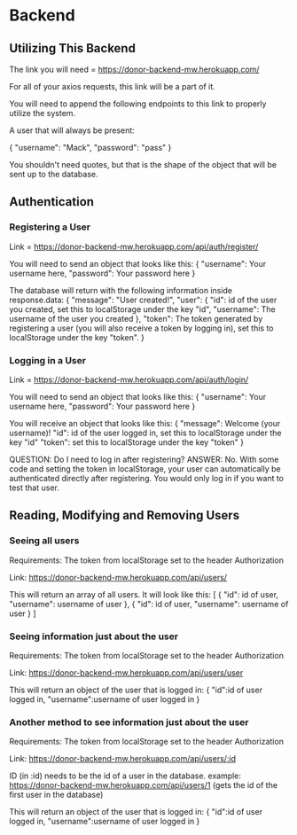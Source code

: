 # Backend

## Utilizing This Backend

The link you will need = https://donor-backend-mw.herokuapp.com/

For all of your axios requests, this link will be a part of it.

You will need to append the following endpoints to this link to properly utilize the system.

A user that will always be present:

{
    "username": "Mack",
    "password": "pass"
}

You shouldn't need quotes, but that is the shape of the object that will be sent up to the database. 

## Authentication

### Registering a User

Link = https://donor-backend-mw.herokuapp.com/api/auth/register/ 

You will need to send an object that looks like this: 
{
    "username": Your username here,
    "password": Your password here
}

The database will return with the following information inside response.data: 
{
    "message": "User created!",
    "user": {
        "id": id of the user you created, set this to localStorage under the key "id",
        "username": The username of the user you created
    },
    "token": The token generated by registering a user (you will also receive a token by logging in), set this to localStorage under the key "token".
}

### Logging in a User

Link = https://donor-backend-mw.herokuapp.com/api/auth/login/

You will need to send an object that looks like this: 
{
    "username": Your username here,
    "password": Your password here
}

You will receive an object that looks like this:
{
    "message": Welcome (your username)!
    "id": id of the user logged in, set this to localStorage under the key "id"
    "token": set this to localStorage under the key "token"
}

QUESTION: Do I need to log in after registering?
ANSWER: No. With some code and setting the token in localStorage, your user can automatically be authenticated directly after registering. You would only log in if you want to test that user. 

## Reading, Modifying and Removing Users

### Seeing all users

Requirements: The token from localStorage set to the header Authorization

Link: https://donor-backend-mw.herokuapp.com/api/users/

This will return an array of all users. It will look like this:
[
    {
        "id": id of user,
        "username": username of user
    },
    {
        "id": id of user,
        "username": username of user
    }
]

### Seeing information just about the user

Requirements: The token from localStorage set to the header Authorization

Link: https://donor-backend-mw.herokuapp.com/api/users/user

This will return an object of the user that is logged in:
{
    "id":id of user logged in,
    "username":username of user logged in
}

### Another method to see information just about the user

Requirements: The token from localStorage set to the header Authorization

Link: https://donor-backend-mw.herokuapp.com/api/users/:id

ID (in :id) needs to be the id of a user in the database.
example: https://donor-backend-mw.herokuapp.com/api/users/1 (gets the id of the first user in the database)

This will return an object of the user that is logged in:
{
    "id":id of user logged in,
    "username":username of user logged in
}
